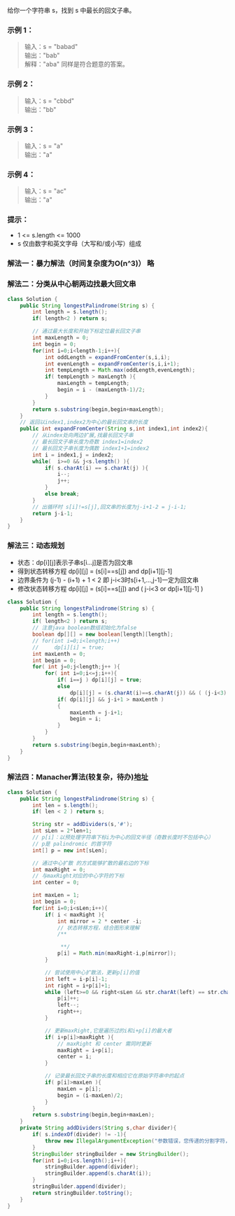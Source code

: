 给你一个字符串 s，找到 s 中最长的回文子串。

### 示例 1：
>输入：s = "babad"  
输出："bab"  
解释："aba" 同样是符合题意的答案。  

### 示例 2：
>输入：s = "cbbd"  
输出："bb"  

### 示例 3：
>输入：s = "a"  
输出："a"  

### 示例 4：
>输入：s = "ac"  
输出："a"  

### 提示：
* 1 <= s.length <= 1000
* s 仅由数字和英文字母（大写和/或小写）组成

### 解法一：暴力解法（时间复杂度为O(n^3)） 略
### 解法二：分类从中心朝两边找最大回文串
``` java
class Solution {
    public String longestPalindrome(String s) {
        int length = s.length();
        if( length<2 ) return s;

        // 通过最大长度和开始下标定位最长回文子串
        int maxLength = 0;
        int begin = 0;
        for(int i=0;i<length-1;i++){
            int oddLength = expandFromCenter(s,i,i);
            int evenLength = expandFromCenter(s,i,i+1);
            int tempLength = Math.max(oddLength,evenLength);
            if( tempLength > maxLength ){
                maxLength = tempLength;
                begin = i - (maxLength-1)/2;
            }
        }
        return s.substring(begin,begin+maxLength);
    }
    // 返回以index1,index2为中心的最长回文串的长度
    public int expandFromCenter(String s,int index1,int index2){
        // 从index处向两边扩展,找最长回文子串
        // 最长回文子串长度为奇数 index1=index2
        // 最长回文子串长度为偶数 index1+1=index2
        int i = index1,j = index2;
        while(  i>=0 && j<s.length() ){
            if( s.charAt(i) == s.charAt(j) ){
                i--;
                j++;
            }
            else break;
        }
        // 出循环时 s[i]!=s[j],回文串的长度为j-i+1-2 = j-i-1;
        return j-i-1;
    }
}
```
### 解法三：动态规划
- 状态：dp[i][j]表示子串s[i...j]是否为回文串
- 得到状态转移方程 dp[i][j] = (s[i]==s[j]) and dp[i+1][j-1]
- 边界条件为 (j-1) - (i+1) + 1 < 2 即 j-i<3时s[i+1,...,j-1]一定为回文串
- 修改状态转移方程 dp[i][j] = (s[i]==s[j]) and ( j-i<3 or dp[i+1][j-1] )
``` java
class Solution {
    public String longestPalindrome(String s) {
        int length = s.length();
        if( length<2 ) return s;
        // 注意java boolean数组初始化为false
        boolean dp[][] = new boolean[length][length];
        // for(int i=0;i<length;i++)
        //     dp[i][i] = true;
        int maxLenth = 0;
        int begin = 0;
        for( int j=0;j<length;j++ ){
            for( int i=0;i<=j;i++){
                if( i==j ) dp[i][j] = true;
                else
                    dp[i][j] = (s.charAt(i)==s.charAt(j)) && ( (j-i<3) || dp[i+1][j-1] );
                if( dp[i][j] && j-i+1 > maxLenth )
                {
                    maxLenth = j-i+1;
                    begin = i;
                }    
            }
        }
        return s.substring(begin,begin+maxLenth);
    }
}
```
### 解法四：Manacher算法(较复杂，待办)[地址](https://leetcode-cn.com/problems/longest-palindromic-substring/solution/zui-chang-hui-wen-zi-chuan-by-leetcode-solution/)
``` java
class Solution {
    public String longestPalindrome(String s) {
        int len = s.length();
        if( len < 2 ) return s;

        String str = addDividers(s,'#');
        int sLen = 2*len+1;
        // p[i]：以预处理字符串下标i为中心的回文半径（奇数长度时不包括中心）
        // p是 palindromic 的首字符
        int[] p = new int[sLen];

        // 通过中心扩散 的方式能够扩散的最右边的下标
        int maxRight = 0;
        // 与maxRight对应的中心字符的下标
        int center = 0;

        int maxLen = 1;
        int begin = 0;
        for(int i=0;i<sLen;i++){
            if( i < maxRight ){
                int mirror = 2 * center -i;
                // 状态转移方程，结合图形来理解
                /**

                 **/
                p[i] = Math.min(maxRight-i,p[mirror]);
            }

            // 尝试使用中心扩散法，更新p[i]的值
            int left = i-p[i]-1;
            int right = i+p[i]+1;
            while (left>=0 && right<sLen && str.charAt(left) == str.charAt(right)){
                p[i]++;
                left--;
                right++;
            }

            // 更新maxRight,它是遍历过的i和i+p[i]的最大者
            if( i+p[i]>maxRight ){
                // maxRight 和 center 需同时更新
                maxRight = i+p[i];
                center = i;
            }

            // 记录最长回文子串的长度和相应它在原始字符串中的起点
            if( p[i]>maxLen ){
                maxLen = p[i];
                begin = (i-maxLen)/2;
            }
        }
        return s.substring(begin,begin+maxLen);
    }
    private String addDividers(String s,char divider){
        if( s.indexOf(divider) != -1){
            throw new IllegalArgumentException("参数错误，您传递的分割字符，在输入字符串中存在!");
        }
        StringBuilder stringBuilder = new StringBuilder();
        for(int i=0;i<s.length();i++){
            stringBuilder.append(divider);
            stringBuilder.append(s.charAt(i));
        }
        stringBuilder.append(divider);
        return stringBuilder.toString();
    }
}
```
